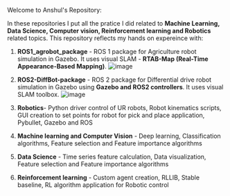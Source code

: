 Welcome to Anshul's Repository:


In these repositories I put all the pratice I did related to **Machine Learning, Data Science, Computer vision, Reinforcement learning and Robotics** related topics. This repository reflects my hands on expereince with:


1. **ROS1_agrobot_package** - ROS 1 package for Agriculture robot simulation in Gazebo. It uses visual SLAM - **RTAB-Map (Real-Time Appearance-Based Mapping)**.
   ![image](https://github.com/Pagariya/I_pagariya/assets/51029506/1af6c137-d969-4ab2-a8d8-40ddbe9841f8)
   
3. **ROS2-DiffBot-package** - ROS 2 package for Differential drive robot simulation in Gazebo using **Gazebo and ROS2 controllers**. It uses visual SLAM toolbox.
![image](https://github.com/Pagariya/I_pagariya/assets/51029506/d35314bd-98f2-4023-8438-4182c96b4ce4)

4. **Robotics**- Python driver control of UR robots, Robot kinematics scripts, GUI creation to set points for robot for pick and place application, Pybullet, Gazebo and ROS

5. **Machine learning and Computer Vision** - Deep learning, Classification algorithms, Feature selection and Feature importance algorithms

6. **Data Science** - Time series feature calculation, Data visualization, Feature selection and Feature importance algorithms

7. **Reinforcement learning** - Custom agent creation, RLLIB, Stable baseline, RL algorithm application for Robotic control



